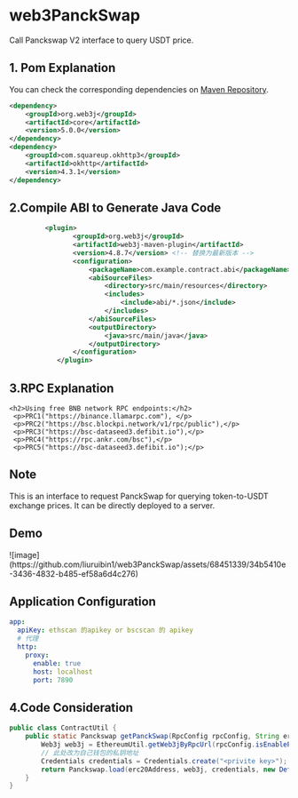# web3PanckSwap

Call Panckswap V2 interface to query USDT price.

## 1. Pom Explanation

You can check the corresponding dependencies on [Maven Repository](https://mvnrepository.com/artifact/org.web3j/core/5.0.0).

```xml
<dependency>
    <groupId>org.web3j</groupId>
    <artifactId>core</artifactId>
    <version>5.0.0</version>
</dependency>
<dependency>
    <groupId>com.squareup.okhttp3</groupId>
    <artifactId>okhttp</artifactId>
    <version>4.3.1</version>
</dependency>
```
        
## 2.Compile ABI to Generate Java Code
```xml
         <plugin>
                <groupId>org.web3j</groupId>
                <artifactId>web3j-maven-plugin</artifactId>
                <version>4.8.7</version> <!-- 替换为最新版本 -->
                <configuration>
                    <packageName>com.example.contract.abi</packageName>
                    <abiSourceFiles>
                        <directory>src/main/resources</directory>
                        <includes>
                            <include>abi/*.json</include>
                        </includes>
                    </abiSourceFiles>
                    <outputDirectory>
                        <java>src/main/java</java>
                    </outputDirectory>
                </configuration>
            </plugin>
```

## 3.RPC Explanation
    <h2>Using free BNB network RPC endpoints:</h2>
     <p>PRC1("https://binance.llamarpc.com"), </p>
     <p>PRC2("https://bsc.blockpi.network/v1/rpc/public"),</p>
     <p>PRC3("https://bsc-dataseed3.defibit.io"),</p>
     <p>PRC4("https://rpc.ankr.com/bsc"),</p>
     <p>PRC5("https://bsc-dataseed3.defibit.io");</p>

## Note
This is an interface to request PanckSwap for querying token-to-USDT exchange prices. It can be directly deployed to a server.


<h2>Demo</h2>
![image](https://github.com/liuruibin1/web3PanckSwap/assets/68451339/34b5410e-3436-4832-b485-ef58a6d4c276)

<h2>Application Configuration</h2>

```yml
app:
  apiKey: ethscan 的apikey or bscscan 的 apikey
  # 代理
  http:
    proxy:
      enable: true
      host: localhost
      port: 7890
```

## 4.Code Consideration
```java
public class ContractUtil {
    public static Panckswap getPanckSwap(RpcConfig rpcConfig, String erc20Address) {
        Web3j web3j = EthereumUtil.getWeb3jByRpcUrl(rpcConfig.isEnableProxy(), rpcConfig.getRpcUrl());
        // 此处改为自己钱包的私钥地址
        Credentials credentials = Credentials.create("<privite key>");
        return Panckswap.load(erc20Address, web3j, credentials, new DefaultGasProvider());
    }
}
```


